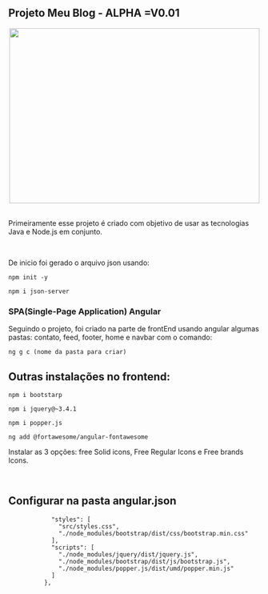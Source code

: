 <h2>Projeto Meu Blog - ALPHA =V0.01</h2>
<div align="center">
    <img src="frontend/blog/src/assets/Video_Apresentacao.gif" width="500" height="350">
</div>

<p><br>
Primeiramente esse projeto é criado com objetivo de usar as tecnologias Java e Node.js em conjunto.
</p><br>

<p>
De inicio foi gerado o arquivo json usando:
</p>

```shell script
npm init -y
```
```shell script
npm i json-server
```
<h3>SPA(Single-Page Application) Angular</h3>
Seguindo o projeto, foi criado na parte de frontEnd usando angular algumas pastas: contato, feed, footer, home e navbar com o comando:

```shell script
ng g c (nome da pasta para criar)
```
<h2>Outras instalações no frontend:</h2>

```shell script
npm i bootstarp
```
```shell script
npm i jquery@~3.4.1
```
```shell script
npm i popper.js
```
```shell script
ng add @fortawesome/angular-fontawesome
```
<p>Instalar as 3 opções: free Solid icons, Free Regular Icons e Free brands Icons.</p><br>

<h2>Configurar na pasta angular.json</h2>

```shell script
            "styles": [
              "src/styles.css",
              "./node_modules/bootstrap/dist/css/bootstrap.min.css"
            ],
            "scripts": [
              "./node_modules/jquery/dist/jquery.js",
              "./node_modules/bootstrap/dist/js/bootstrap.js",
              "./node_modules/popper.js/dist/umd/popper.min.js"
            ]
          },
```